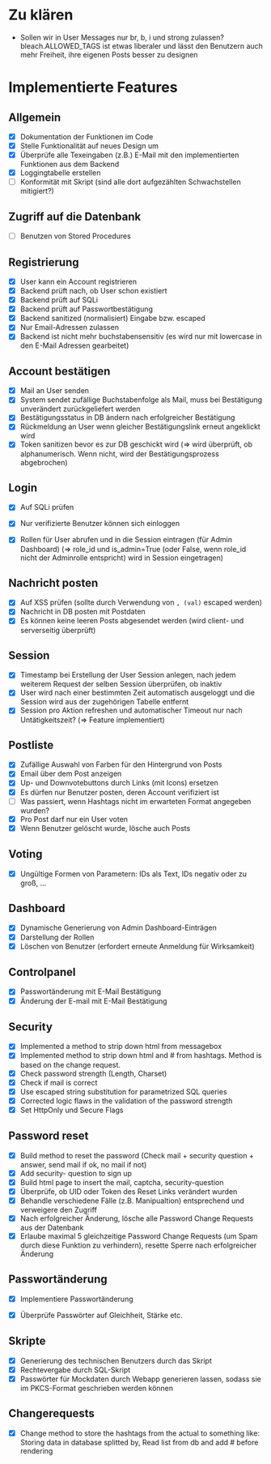 ﻿# Zu klären

- Sollen wir in User Messages nur br, b, i und strong zulassen? bleach.ALLOWED_TAGS ist etwas liberaler und lässt den Benutzern auch mehr Freiheit, ihre eigenen
Posts besser zu designen


# Implementierte Features

## Allgemein
- [X] Dokumentation der Funktionen im Code
- [X] Stelle Funktionalität auf neues Design um
- [X] Überprüfe alle Texeingaben (z.B.) E-Mail mit den implementierten Funktionen aus dem Backend
- [X] Loggingtabelle erstellen
- [ ] Konformität mit Skript (sind alle dort aufgezählten Schwachstellen mitigiert?)

## Zugriff auf die Datenbank
- [ ] Benutzen von Stored Procedures

## Registrierung
- [X] User kann ein Account registrieren
- [X] Backend prüft nach, ob User schon existiert
- [X] Backend prüft auf SQLi
- [X] Backend prüft auf Passwortbestätigung
- [X] Backend sanitized (normalisiert) Eingabe bzw. escaped
- [x] Nur Email-Adressen zulassen
- [x] Backend ist nicht mehr buchstabensensitiv (es wird nur mit lowercase in den E-Mail Adressen gearbeitet)

## Account bestätigen
- [X] Mail an User senden
- [X] System sendet zufällige Buchstabenfolge als Mail, muss bei Bestätigung unverändert zurückgeliefert werden
- [X] Bestätigungsstatus in DB ändern nach erfolgreicher Bestätigung
- [X] Rückmeldung an User wenn gleicher Bestätigungslink erneut angeklickt wird
- [X] Token sanitizen bevor es zur DB geschickt wird (=> wird überprüft, ob alphanumerisch. Wenn nicht, wird der Bestätigungsprozess abgebrochen)

## Login
- [X] Auf SQLi prüfen
- [x] Nur verifizierte Benutzer können sich einloggen
- [X] Rollen für User abrufen und in die Session eintragen (für Admin Dashboard) (=> role_id und is_admin=True (oder False, wenn role_id nicht der Adminrolle entspricht) wird in Session eingetragen)


## Nachricht posten
- [X] Auf XSS prüfen (sollte durch Verwendung von `, (val)` escaped werden)
- [X] Nachricht in DB posten mit Postdaten
- [X] Es können keine leeren Posts abgesendet werden (wird client- und serverseitig überprüft)

## Session
- [X] Timestamp bei Erstellung der User Session anlegen, nach jedem weiterem Request der selben Session überprüfen, ob inaktiv
- [X] User wird nach einer bestimmten Zeit automatisch ausgeloggt und die Session wird aus der zugehörigen Tabelle entfernt
- [X] Session pro Aktion refreshen und automatischer Timeout nur nach Untätigkeitszeit? (=> Feature implementiert)

## Postliste
- [X] Zufällige Auswahl von Farben für den Hintergrund von Posts
- [X] Email über dem Post anzeigen
- [X] Up- und Downvotebuttons durch Links (mit Icons) ersetzen
- [X] Es dürfen nur Benutzer posten, deren Account verifiziert ist
- [ ] Was passiert, wenn Hashtags nicht im erwarteten Format angegeben wurden?
- [X] Pro Post darf nur ein User voten
- [X] Wenn Benutzer gelöscht wurde, lösche auch Posts

## Voting
- [X] Ungültige Formen von Parametern: IDs als Text, IDs negativ oder zu groß, ...

## Dashboard
- [X] Dynamische Generierung von Admin Dashboard-Einträgen
- [X] Darstellung der Rollen
- [X] Löschen von Benutzer (erfordert erneute Anmeldung für Wirksamkeit)

## Controlpanel
- [X] Passwortänderung mit E-Mail Bestätigung
- [X] Änderung der E-mail mit E-Mail Bestätigung

## Security
- [x] Implemented a method to strip down html from messagebox
- [x] Implemented method to strip down html and # from hashtags. Method is based on the change request.
- [x] Check password strength (Length, Charset)
- [x] Check if mail is correct
- [x] Use escaped string substitution for parametrized SQL queries
- [x] Corrected logic flaws in the validation of the password strength
- [x] Set HttpOnly und Secure Flags

## Password reset
- [X] Build method to reset the password (Check mail + security question + answer, send mail if ok, no mail if not)
- [X] Add security- question to sign up
- [X] Build html page to insert the mail, captcha, security-question
- [X] Überprüfe, ob UID oder Token des Reset Links verändert wurden
- [X] Behandle verschiedene Fälle (z.B. Manipualtion) entsprechend und verweigere den Zugriff
- [X] Nach erfolgreicher Änderung, lösche alle Password Change Requests aus der Datenbank
- [X] Erlaube maximal 5 gleichzeitige Password Change Requests (um Spam durch diese Funktion zu verhindern), resette Sperre nach erfolgreicher Änderung

## Passwortänderung
- [X] Implementiere Passwortänderung
- [x] Überprüfe Passwörter auf Gleichheit, Stärke etc.


## Skripte
- [X] Generierung des technischen Benutzers durch das Skript
- [X] Rechtevergabe durch SQL-Skript
- [X] Passwörter für Mockdaten durch Webapp generieren lassen, sodass sie im PKCS-Format geschrieben werden können

## Changerequests
- [x] Change method to store the hashtags from the actual to something like: Storing data in database splitted by,
      Read list from db and add # before rendering
